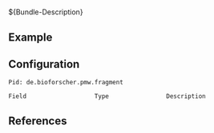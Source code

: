 # 

${Bundle-Description}

## Example

## Configuration

	Pid: de.bioforscher.pmw.fragment
	
	Field					Type				Description
		
	
## References

